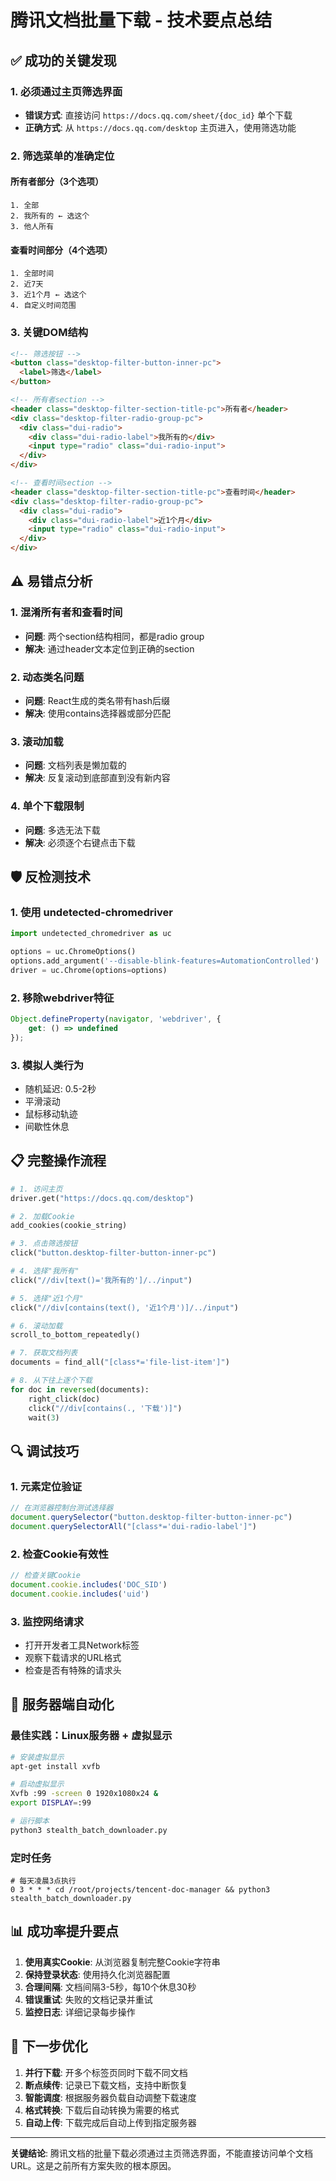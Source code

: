 # 腾讯文档批量下载 - 技术要点总结

## ✅ 成功的关键发现

### 1. 必须通过主页筛选界面
- **错误方式**: 直接访问 `https://docs.qq.com/sheet/{doc_id}` 单个下载
- **正确方式**: 从 `https://docs.qq.com/desktop` 主页进入，使用筛选功能

### 2. 筛选菜单的准确定位

#### 所有者部分（3个选项）
```
1. 全部
2. 我所有的 ← 选这个
3. 他人所有
```

#### 查看时间部分（4个选项）
```
1. 全部时间
2. 近7天
3. 近1个月 ← 选这个
4. 自定义时间范围
```

### 3. 关键DOM结构
```html
<!-- 筛选按钮 -->
<button class="desktop-filter-button-inner-pc">
  <label>筛选</label>
</button>

<!-- 所有者section -->
<header class="desktop-filter-section-title-pc">所有者</header>
<div class="desktop-filter-radio-group-pc">
  <div class="dui-radio">
    <div class="dui-radio-label">我所有的</div>
    <input type="radio" class="dui-radio-input">
  </div>
</div>

<!-- 查看时间section -->
<header class="desktop-filter-section-title-pc">查看时间</header>
<div class="desktop-filter-radio-group-pc">
  <div class="dui-radio">
    <div class="dui-radio-label">近1个月</div>
    <input type="radio" class="dui-radio-input">
  </div>
</div>
```

## ⚠️ 易错点分析

### 1. 混淆所有者和查看时间
- **问题**: 两个section结构相同，都是radio group
- **解决**: 通过header文本定位到正确的section

### 2. 动态类名问题
- **问题**: React生成的类名带有hash后缀
- **解决**: 使用contains选择器或部分匹配

### 3. 滚动加载
- **问题**: 文档列表是懒加载的
- **解决**: 反复滚动到底部直到没有新内容

### 4. 单个下载限制
- **问题**: 多选无法下载
- **解决**: 必须逐个右键点击下载

## 🛡️ 反检测技术

### 1. 使用 undetected-chromedriver
```python
import undetected_chromedriver as uc

options = uc.ChromeOptions()
options.add_argument('--disable-blink-features=AutomationControlled')
driver = uc.Chrome(options=options)
```

### 2. 移除webdriver特征
```javascript
Object.defineProperty(navigator, 'webdriver', {
    get: () => undefined
});
```

### 3. 模拟人类行为
- 随机延迟: 0.5-2秒
- 平滑滚动
- 鼠标移动轨迹
- 间歇性休息

## 📋 完整操作流程

```python
# 1. 访问主页
driver.get("https://docs.qq.com/desktop")

# 2. 加载Cookie
add_cookies(cookie_string)

# 3. 点击筛选按钮
click("button.desktop-filter-button-inner-pc")

# 4. 选择"我所有"
click("//div[text()='我所有的']/../input")

# 5. 选择"近1个月"  
click("//div[contains(text(), '近1个月')]/../input")

# 6. 滚动加载
scroll_to_bottom_repeatedly()

# 7. 获取文档列表
documents = find_all("[class*='file-list-item']")

# 8. 从下往上逐个下载
for doc in reversed(documents):
    right_click(doc)
    click("//div[contains(., '下载')]")
    wait(3)
```

## 🔍 调试技巧

### 1. 元素定位验证
```javascript
// 在浏览器控制台测试选择器
document.querySelector("button.desktop-filter-button-inner-pc")
document.querySelectorAll("[class*='dui-radio-label']")
```

### 2. 检查Cookie有效性
```javascript
// 检查关键Cookie
document.cookie.includes('DOC_SID')
document.cookie.includes('uid')
```

### 3. 监控网络请求
- 打开开发者工具Network标签
- 观察下载请求的URL格式
- 检查是否有特殊的请求头

## 💾 服务器端自动化

### 最佳实践：Linux服务器 + 虚拟显示
```bash
# 安装虚拟显示
apt-get install xvfb

# 启动虚拟显示
Xvfb :99 -screen 0 1920x1080x24 &
export DISPLAY=:99

# 运行脚本
python3 stealth_batch_downloader.py
```

### 定时任务
```cron
# 每天凌晨3点执行
0 3 * * * cd /root/projects/tencent-doc-manager && python3 stealth_batch_downloader.py
```

## 📊 成功率提升要点

1. **使用真实Cookie**: 从浏览器复制完整Cookie字符串
2. **保持登录状态**: 使用持久化浏览器配置
3. **合理间隔**: 文档间隔3-5秒，每10个休息30秒
4. **错误重试**: 失败的文档记录并重试
5. **监控日志**: 详细记录每步操作

## 🚀 下一步优化

1. **并行下载**: 开多个标签页同时下载不同文档
2. **断点续传**: 记录已下载文档，支持中断恢复
3. **智能调度**: 根据服务器负载自动调整下载速度
4. **格式转换**: 下载后自动转换为需要的格式
5. **自动上传**: 下载完成后自动上传到指定服务器

---

**关键结论**: 腾讯文档的批量下载必须通过主页筛选界面，不能直接访问单个文档URL。这是之前所有方案失败的根本原因。